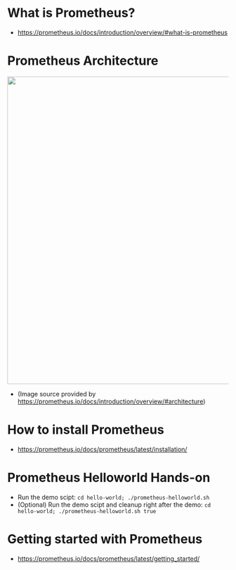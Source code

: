 # What is Prometheus?
- https://prometheus.io/docs/introduction/overview/#what-is-prometheus


# Prometheus Architecture
<img src="https://prometheus.io/assets/architecture.png" width="700">

- (Image source provided by https://prometheus.io/docs/introduction/overview/#architecture)

# How to install Prometheus
- https://prometheus.io/docs/prometheus/latest/installation/

# Prometheus Helloworld Hands-on
- Run the demo scipt: `cd hello-world; ./prometheus-helloworld.sh`
- (Optional) Run the demo scipt and cleanup right after the demo: `cd hello-world; ./prometheus-helloworld.sh true`

# Getting started with Prometheus
- https://prometheus.io/docs/prometheus/latest/getting_started/
